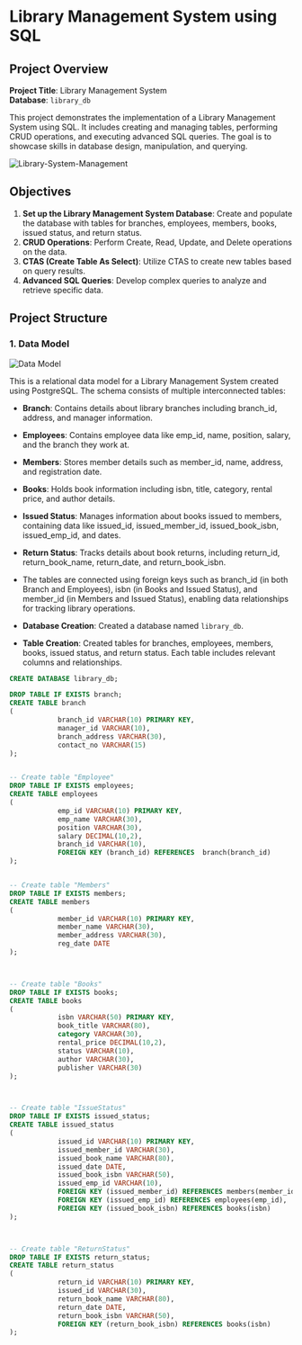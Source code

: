 # Library Management System using SQL

## Project Overview

**Project Title**: Library Management System  
**Database**: `library_db`

This project demonstrates the implementation of a Library Management System using SQL. It includes creating and managing tables, performing CRUD operations, and executing advanced SQL queries. The goal is to showcase skills in database design, manipulation, and querying.

![Library-System-Management](https://github.com/user-attachments/assets/a90d6c9c-2040-40b2-aa2b-9f3c3415259b)


## Objectives

1. **Set up the Library Management System Database**: Create and populate the database with tables for branches, employees, members, books, issued status, and return status.
2. **CRUD Operations**: Perform Create, Read, Update, and Delete operations on the data.
3. **CTAS (Create Table As Select)**: Utilize CTAS to create new tables based on query results.
4. **Advanced SQL Queries**: Develop complex queries to analyze and retrieve specific data.

## Project Structure

### 1. Data Model 
![Data Model](https://github.com/user-attachments/assets/6fcb2ee6-bf96-4c9f-8f06-441a0940bd30)

This is a relational data model for a Library Management System created using PostgreSQL. The schema consists of multiple interconnected tables:

- **Branch**: Contains details about library branches including branch_id, address, and manager information.

- **Employees**: Contains employee data like emp_id, name, position, salary, and the branch they work at.

- **Members**: Stores member details such as member_id, name, address, and registration date.

- **Books**: Holds book information including isbn, title, category, rental price, and author details.

- **Issued Status**: Manages information about books issued to members, containing data like issued_id, issued_member_id, issued_book_isbn, issued_emp_id, and dates.

- **Return Status**: Tracks details about book returns, including return_id, return_book_name, return_date, and return_book_isbn.


- The tables are connected using foreign keys such as branch_id (in both Branch and Employees), isbn (in Books and Issued Status), and member_id (in Members and Issued Status), enabling data relationships for tracking library operations.


- **Database Creation**: Created a database named `library_db`.
- **Table Creation**: Created tables for branches, employees, members, books, issued status, and return status. Each table includes relevant columns and relationships.

```sql
CREATE DATABASE library_db;

DROP TABLE IF EXISTS branch;
CREATE TABLE branch
(
            branch_id VARCHAR(10) PRIMARY KEY,
            manager_id VARCHAR(10),
            branch_address VARCHAR(30),
            contact_no VARCHAR(15)
);


-- Create table "Employee"
DROP TABLE IF EXISTS employees;
CREATE TABLE employees
(
            emp_id VARCHAR(10) PRIMARY KEY,
            emp_name VARCHAR(30),
            position VARCHAR(30),
            salary DECIMAL(10,2),
            branch_id VARCHAR(10),
            FOREIGN KEY (branch_id) REFERENCES  branch(branch_id)
);


-- Create table "Members"
DROP TABLE IF EXISTS members;
CREATE TABLE members
(
            member_id VARCHAR(10) PRIMARY KEY,
            member_name VARCHAR(30),
            member_address VARCHAR(30),
            reg_date DATE
);



-- Create table "Books"
DROP TABLE IF EXISTS books;
CREATE TABLE books
(
            isbn VARCHAR(50) PRIMARY KEY,
            book_title VARCHAR(80),
            category VARCHAR(30),
            rental_price DECIMAL(10,2),
            status VARCHAR(10),
            author VARCHAR(30),
            publisher VARCHAR(30)
);



-- Create table "IssueStatus"
DROP TABLE IF EXISTS issued_status;
CREATE TABLE issued_status
(
            issued_id VARCHAR(10) PRIMARY KEY,
            issued_member_id VARCHAR(30),
            issued_book_name VARCHAR(80),
            issued_date DATE,
            issued_book_isbn VARCHAR(50),
            issued_emp_id VARCHAR(10),
            FOREIGN KEY (issued_member_id) REFERENCES members(member_id),
            FOREIGN KEY (issued_emp_id) REFERENCES employees(emp_id),
            FOREIGN KEY (issued_book_isbn) REFERENCES books(isbn) 
);



-- Create table "ReturnStatus"
DROP TABLE IF EXISTS return_status;
CREATE TABLE return_status
(
            return_id VARCHAR(10) PRIMARY KEY,
            issued_id VARCHAR(30),
            return_book_name VARCHAR(80),
            return_date DATE,
            return_book_isbn VARCHAR(50),
            FOREIGN KEY (return_book_isbn) REFERENCES books(isbn)
);

